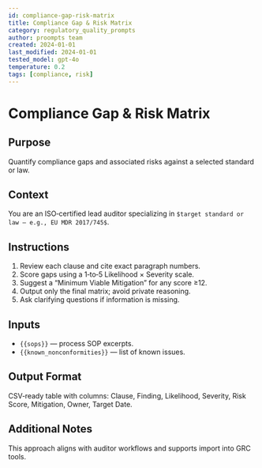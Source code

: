 ```yaml
---
id: compliance-gap-risk-matrix
title: Compliance Gap & Risk Matrix
category: regulatory_quality_prompts
author: proompts team
created: 2024-01-01
last_modified: 2024-01-01
tested_model: gpt-4o
temperature: 0.2
tags: [compliance, risk]
---
```


# Compliance Gap & Risk Matrix

## Purpose

Quantify compliance gaps and associated risks against a selected standard or law.

## Context

You are an ISO‑certified lead auditor specializing in `$target standard or law – e.g., EU MDR 2017/745$`.

## Instructions

1. Review each clause and cite exact paragraph numbers.
1. Score gaps using a 1‑to‑5 Likelihood × Severity scale.
1. Suggest a “Minimum Viable Mitigation” for any score ≥12.
1. Output only the final matrix; avoid private reasoning.
1. Ask clarifying questions if information is missing.

## Inputs

- `{{sops}}` — process SOP excerpts.
- `{{known_nonconformities}}` — list of known issues.

## Output Format

CSV‑ready table with columns: Clause, Finding, Likelihood, Severity, Risk Score, Mitigation, Owner, Target Date.

## Additional Notes

This approach aligns with auditor workflows and supports import into GRC tools.

<!-- markdownlint-enable MD029 MD036 -->
